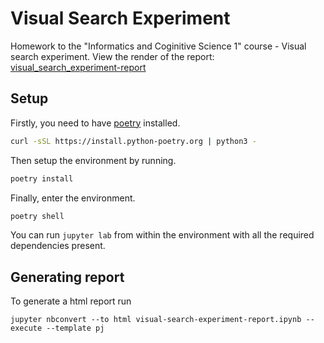 # Visual Search Experiment

Homework to the "Informatics and Coginitive Science 1" course - Visual search experiment. 
View the render of the report: 
[visual_search_experiment-report](https://raw.githack.com/dbeinhauer/visual_search_experiment/main/visual-search-experiment-report.html)

## Setup

Firstly, you need to have [poetry](https://python-poetry.org/docs/) installed.
```sh
curl -sSL https://install.python-poetry.org | python3 -
```

Then setup the environment by running.
```sh
poetry install
```

Finally, enter the environment.
```sh
poetry shell
```

You can run ```jupyter lab``` from within the environment with all the required dependencies present.


## Generating report

To generate a html report run

```
jupyter nbconvert --to html visual-search-experiment-report.ipynb --execute --template pj
```
